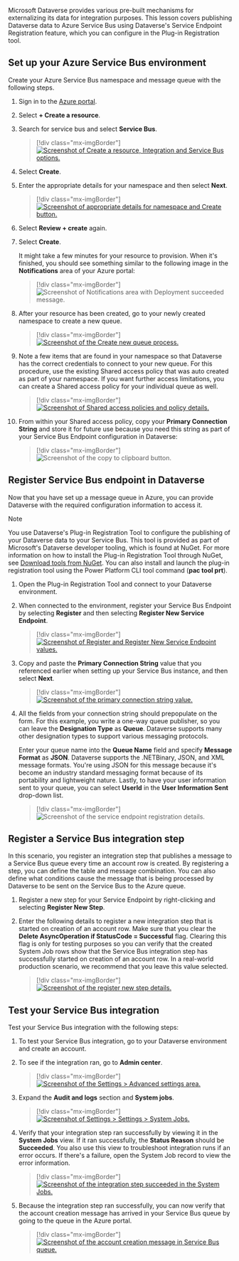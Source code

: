 Microsoft Dataverse provides various pre-built mechanisms for externalizing its data for integration purposes. This lesson covers publishing Dataverse data to Azure Service Bus using Dataverse's Service Endpoint Registration feature, which you can configure in the Plug-in Registration tool.

## Set up your Azure Service Bus environment

Create your Azure Service Bus namespace and message queue with the following steps.

1. Sign in to the [Azure portal](https://portal.azure.com/?azure-portal=true).

1. Select **+ Create a resource**.

1. Search for service bus and select **Service Bus**.

   > [!div class="mx-imgBorder"]
   > [![Screenshot of Create a resource, Integration and Service Bus options.](../media/service-bus.png)](../media/service-bus.png#lightbox)

1. Select **Create**.

1. Enter the appropriate details for your namespace and then select **Next**.

   > [!div class="mx-imgBorder"]
   > [![Screenshot of appropriate details for namespace and Create button.](../media/create-namespace.png)](../media/create-namespace.png#lightbox)

1. Select **Review + create** again.

1. Select **Create**.

    It might take a few minutes for your resource to provision. When it's finished, you should see something similar to the following image in the **Notifications** area of your Azure portal:

   > [!div class="mx-imgBorder"]
   > ![Screenshot of Notifications area with Deployment succeeded message.](../media/success.png)

1. After your resource has been created, go to your newly created
    namespace to create a new queue.

   > [!div class="mx-imgBorder"]
   > [![Screenshot of the Create new queue process.](../media/create-queue.png)](../media/create-queue.png#lightbox)

1. Note a few items that are found in your namespace so that Dataverse has the correct credentials to connect to your new queue. For this procedure, use the existing Shared access policy that was auto created as part of your namespace. If you want further access limitations, you can create a Shared access policy for your individual queue as well.

   > [!div class="mx-imgBorder"]
   > [![Screenshot of Shared access policies and policy details.](../media/policies.png)](../media/policies.png#lightbox)

1. From within your Shared access policy, copy your **Primary Connection String** and store it for future use because you need this string as part of your Service Bus Endpoint configuration in Dataverse:

   > [!div class="mx-imgBorder"]
   > ![Screenshot of the copy to clipboard button.](../media/copy.png)

## Register Service Bus endpoint in Dataverse

Now that you have set up a message queue in Azure, you can provide Dataverse with the required configuration information to access it.

> [!NOTE]
> You use Dataverse's Plug-in Registration Tool to configure the publishing of your Dataverse data to your Service Bus. This tool is provided as part of Microsoft's Dataverse developer tooling, which is found at NuGet. For more information on how to install the Plug-in Registration Tool through NuGet, see [Download tools from NuGet](/power-apps/developer/common-data-service/download-tools-nuget/?azure-portal=true). You can also install and launch the plug-in registration tool using the Power Platform CLI tool command (**pac tool prt**).

1. Open the Plug-in Registration Tool and connect to your Dataverse environment.

1. When connected to the environment, register your Service Bus Endpoint by selecting **Register** and then selecting **Register New Service Endpoint**.

   > [!div class="mx-imgBorder"]
   > [![Screenshot of Register and Register New Service Endpoint values.](../media/register.png)](../media/register.png#lightbox)

1. Copy and paste the **Primary Connection String** value that you referenced earlier when setting up your Service Bus instance, and then select **Next**.

   > [!div class="mx-imgBorder"]
   > [![Screenshot of the primary connection string value.](../media/connection.png)](../media/connection.png#lightbox)

1. All the fields from your connection string should prepopulate on the form. For this example, you write a one-way queue publisher, so you can leave the **Designation Type** as **Queue**. Dataverse supports many other designation types to support various messaging protocols.

   Enter your queue name into the **Queue Name** field and specify **Message Format** as **JSON**. Dataverse supports the .NETBinary, JSON, and XML message formats. You're using JSON for this message because it's become an industry standard messaging format because of its portability and lightweight nature. Lastly, to have your user information sent to your queue, you can select **UserId** in the **User Information Sent** drop-down list.

   > [!div class="mx-imgBorder"]
   > ![Screenshot of the service endpoint registration details.](../media/registration.png)

## Register a Service Bus integration step

In this scenario, you register an integration step that publishes a message to a Service Bus queue every time an account row is created. By registering a step, you can define the table and message combination. You can also define what conditions cause the message that is being processed by Dataverse to be sent on the Service Bus to the Azure queue.

1. Register a new step for your Service Endpoint by right-clicking and selecting **Register New Step**.

1. Enter the following details to register a new integration step that is started on creation of an account row. Make sure that you clear the **Delete AsyncOperation if StatusCode = Successful** flag. Clearing this flag is only for testing purposes so you can verify that the created System Job rows show that the Service Bus integration step has successfully started on creation of an account row. In a real-world production scenario, we recommend that you leave this value selected.

   > [!div class="mx-imgBorder"]
   > [![Screenshot of the register new step details.](../media/new-step.png)](../media/new-step.png#lightbox)

## Test your Service Bus integration

Test your Service Bus integration with the following steps:

1. To test your Service Bus integration, go to your Dataverse environment and create an account.

1. To see if the integration ran, go to **Admin center**.

   > [!div class="mx-imgBorder"]
   > [![Screenshot of the Settings > Advanced settings area.](../media/admin-center.png)](../media/admin-center.png#lightbox)

1. Expand the **Audit and logs** section and **System jobs**.

   > [!div class="mx-imgBorder"]
   > [![Screenshot of Settings > Settings > System Jobs.](../media/system-jobs.png)](../media/system-jobs.png#lightbox)

1. Verify that your integration step ran successfully by viewing it in the **System Jobs** view. If it ran successfully, the **Status Reason** should be **Succeeded**. You also use this view to troubleshoot integration runs if an error occurs. If there's a failure, open the System Job record to view the error information.

   > [!div class="mx-imgBorder"]
   > [![Screenshot of the integration step succeeded in the System Jobs.](../media/status.png)](../media/status.png#lightbox)

1. Because the integration step ran successfully, you can now verify that the account creation message has arrived in your Service Bus queue by going to the queue in the Azure portal.

   > [!div class="mx-imgBorder"]
   > [![Screenshot of the account creation message in Service Bus queue.](../media/queue.png)](../media/queue.png#lightbox)
